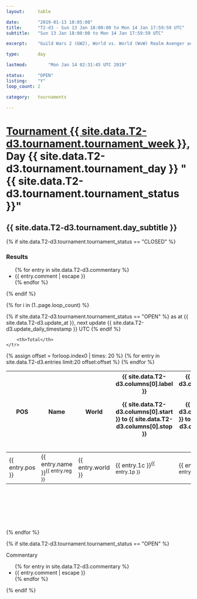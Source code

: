 ```yaml
---
layout: 	table

date: 		"2019-01-13 18:05:00"
title: 		"T2-d3 - Sun 13 Jan 18:00:00 to Mon 14 Jan 17:59:59 UTC"
subtitle: 	"Sun 13 Jan 18:00:00 to Mon 14 Jan 17:59:59 UTC"

excerpt:    "Guild Wars 2 (GW2), World vs. World (WvW) Realm Avenger achivement Tournament. \"Every Kill Counts\""

type:       day

lastmod: 		"Mon Jan 14 02:31:45 UTC 2019"

status:     "OPEN"
listing:    "Y"
loop_count: 2

category: 	tournaments

---
```

<div class="table_header">
    <h1><a href="{{ site.data.T2-d3.tournament.week_url }}">Tournament {{ site.data.T2-d3.tournament.tournament_week }}</a>, Day {{ site.data.T2-d3.tournament.tournament_day }} "{{ site.data.T2-d3.tournament.tournament_status }}"</h1>
    <h2>{{ site.data.T2-d3.tournament.day_subtitle }}</h2> 
</div>

{% if site.data.T2-d3.tournament.tournament_status == "CLOSED" %} 
<div class="commentary">
  <h3>Results</h3>
  <ul>
    {% for entry in site.data.T2-d3.commentary %}
    <li class="commentary_list">{{ entry.comment | escape }}</li>
    {% endfor %}
  </ul>
</div>
{% endif %}


{% for i in (1..page.loop_count) %}

{% if site.data.T2-d3.tournament.tournament_status == "OPEN" %} 
<span class="table_nextupdate">as at {{ site.data.T2-d3.update_at }}, next update {{ site.data.T2-d3.update_daily_timestamp }} UTC</span> 
{% endif %}

<table class="day_table">
  <colgroup>
    <col style="width:18px">
    <col style="width:55px">
    <col style="width:55px">
    <col style="width:12px">
    <col style="width:12px">
    <col style="width:12px">
    <col style="width:12px">
    <col style="width:12px">
    <col style="width:12px">
    <col style="width:12px">
    <col style="width:12px">
    <col style="width:12px">
    <col style="width:12px">
    <col style="width:12px">
    <col style="width:12px">
    <col style="width:12px">
    <col style="width:12px">
    <col style="width:12px">
    <col style="width:12px">
    <col style="width:12px">
    <col style="width:12px">
    <col style="width:12px">
    <col style="width:12px">
    <col style="width:12px">
    <col style="width:12px">
    <col style="width:12px">
    <col style="width:12px">
    <col style="width:18px">
  </colgroup>  
  <thead>
    <tr>
        <th>POS</th>
        <th class="AlignLeft">Name</th>
        <th class="AlignLeft">World</th>

<th><div class="label">{{ site.data.T2-d3.columns[0].label }}<p class="onhover">{{ site.data.T2-d3.columns[0].start }} to {{ site.data.T2-d3.columns[0].stop }}</p></div>​</th>
<th><div class="label">{{ site.data.T2-d3.columns[1].label }}<p class="onhover">{{ site.data.T2-d3.columns[1].start }} to {{ site.data.T2-d3.columns[1].stop }}</p></div>​</th>
<th><div class="label">{{ site.data.T2-d3.columns[2].label }}<p class="onhover">{{ site.data.T2-d3.columns[2].start }} to {{ site.data.T2-d3.columns[2].stop }}</p></div>​</th>
<th><div class="label">{{ site.data.T2-d3.columns[3].label }}<p class="onhover">{{ site.data.T2-d3.columns[3].start }} to {{ site.data.T2-d3.columns[3].stop }}</p></div>​</th>
<th><div class="label">{{ site.data.T2-d3.columns[4].label }}<p class="onhover">{{ site.data.T2-d3.columns[4].start }} to {{ site.data.T2-d3.columns[4].stop }}</p></div>​</th>
<th><div class="label">{{ site.data.T2-d3.columns[5].label }}<p class="onhover">{{ site.data.T2-d3.columns[5].start }} to {{ site.data.T2-d3.columns[5].stop }}</p></div>​</th>
<th><div class="label">{{ site.data.T2-d3.columns[6].label }}<p class="onhover">{{ site.data.T2-d3.columns[6].start }} to {{ site.data.T2-d3.columns[6].stop }}</p></div>​</th>
<th><div class="label">{{ site.data.T2-d3.columns[7].label }}<p class="onhover">{{ site.data.T2-d3.columns[7].start }} to {{ site.data.T2-d3.columns[7].stop }}</p></div>​</th>
<th><div class="label">{{ site.data.T2-d3.columns[8].label }}<p class="onhover">{{ site.data.T2-d3.columns[8].start }} to {{ site.data.T2-d3.columns[8].stop }}</p></div>​</th>
<th><div class="label">{{ site.data.T2-d3.columns[9].label }}<p class="onhover">{{ site.data.T2-d3.columns[9].start }} to {{ site.data.T2-d3.columns[9].stop }}</p></div>​</th>
<th><div class="label">{{ site.data.T2-d3.columns[10].label }}<p class="onhover">{{ site.data.T2-d3.columns[10].start }} to {{ site.data.T2-d3.columns[10].stop }}</p></div>​</th>

<th><div class="label">{{ site.data.T2-d3.columns[11].label }}<p class="onhover">{{ site.data.T2-d3.columns[11].start }} to {{ site.data.T2-d3.columns[11].stop }}</p></div>​</th>
<th><div class="label">{{ site.data.T2-d3.columns[12].label }}<p class="onhover">{{ site.data.T2-d3.columns[12].start }} to {{ site.data.T2-d3.columns[12].stop }}</p></div>​</th>
<th><div class="label">{{ site.data.T2-d3.columns[13].label }}<p class="onhover">{{ site.data.T2-d3.columns[13].start }} to {{ site.data.T2-d3.columns[13].stop }}</p></div>​</th>
<th><div class="label">{{ site.data.T2-d3.columns[14].label }}<p class="onhover">{{ site.data.T2-d3.columns[14].start }} to {{ site.data.T2-d3.columns[14].stop }}</p></div>​</th>
<th><div class="label">{{ site.data.T2-d3.columns[15].label }}<p class="onhover">{{ site.data.T2-d3.columns[15].start }} to {{ site.data.T2-d3.columns[15].stop }}</p></div>​</th>
<th><div class="label">{{ site.data.T2-d3.columns[16].label }}<p class="onhover">{{ site.data.T2-d3.columns[16].start }} to {{ site.data.T2-d3.columns[16].stop }}</p></div>​</th>
<th><div class="label">{{ site.data.T2-d3.columns[17].label }}<p class="onhover">{{ site.data.T2-d3.columns[17].start }} to {{ site.data.T2-d3.columns[17].stop }}</p></div>​</th>
<th><div class="label">{{ site.data.T2-d3.columns[18].label }}<p class="onhover">{{ site.data.T2-d3.columns[18].start }} to {{ site.data.T2-d3.columns[18].stop }}</p></div>​</th>
<th><div class="label">{{ site.data.T2-d3.columns[19].label }}<p class="onhover">{{ site.data.T2-d3.columns[19].start }} to {{ site.data.T2-d3.columns[19].stop }}</p></div>​</th>
<th><div class="label">{{ site.data.T2-d3.columns[20].label }}<p class="onhover">{{ site.data.T2-d3.columns[20].start }} to {{ site.data.T2-d3.columns[20].stop }}</p></div>​</th>

<th><div class="label">{{ site.data.T2-d3.columns[21].label }}<p class="onhover">{{ site.data.T2-d3.columns[21].start }} to {{ site.data.T2-d3.columns[21].stop }}</p></div>​</th>
<th><div class="label">{{ site.data.T2-d3.columns[22].label }}<p class="onhover">{{ site.data.T2-d3.columns[22].start }} to {{ site.data.T2-d3.columns[22].stop }}</p></div>​</th>
<th><div class="label">{{ site.data.T2-d3.columns[23].label }}<p class="onhover">{{ site.data.T2-d3.columns[23].start }} to {{ site.data.T2-d3.columns[23].stop }}</p></div>​</th>

        <th>Total</th>
    </tr>
  </thead>
  {% assign offset = forloop.index0 | times: 20 %}
<tbody>
{% for entry in site.data.T2-d3.entries limit:20 offset:offset %}
  <tr>
    <td class="pl{{ entry.pos }}">{{ entry.pos }}</td>
    <td class="AlignLeft">{{ entry.name }}<sup>{{ entry.reg }}</sup></td>
    <td class="AlignLeft">{{ entry.world }}</td>
    <td class="pl{{ entry.1p }}">{{ entry.1c }}<sup>{{ entry.1p }}</sup></td>
    <td class="pl{{ entry.2p }}">{{ entry.2c }}<sup>{{ entry.2p }}</sup></td>
    <td class="pl{{ entry.3p }}">{{ entry.3c }}<sup>{{ entry.3p }}</sup></td>
    <td class="pl{{ entry.4p }}">{{ entry.4c }}<sup>{{ entry.4p }}</sup></td>
    <td class="pl{{ entry.5p }}">{{ entry.5c }}<sup>{{ entry.5p }}</sup></td>
    <td class="pl{{ entry.6p }}">{{ entry.6c }}<sup>{{ entry.6p }}</sup></td>
    <td class="pl{{ entry.7p }}">{{ entry.7c }}<sup>{{ entry.7p }}</sup></td>
    <td class="pl{{ entry.8p }}">{{ entry.8c }}<sup>{{ entry.8p }}</sup></td>
    <td class="pl{{ entry.9p }}">{{ entry.9c }}<sup>{{ entry.9p }}</sup></td>
    <td class="pl{{ entry.10p }}">{{ entry.10c }}<sup>{{ entry.10p }}</sup></td>
    <td class="pl{{ entry.11p }}">{{ entry.11c }}<sup>{{ entry.11p }}</sup></td>
    <td class="pl{{ entry.12p }}">{{ entry.12c }}<sup>{{ entry.12p }}</sup></td>
    <td class="pl{{ entry.13p }}">{{ entry.13c }}<sup>{{ entry.13p }}</sup></td>
    <td class="pl{{ entry.14p }}">{{ entry.14c }}<sup>{{ entry.14p }}</sup></td>
    <td class="pl{{ entry.15p }}">{{ entry.15c }}<sup>{{ entry.15p }}</sup></td>
    <td class="pl{{ entry.16p }}">{{ entry.16c }}<sup>{{ entry.16p }}</sup></td>
    <td class="pl{{ entry.17p }}">{{ entry.17c }}<sup>{{ entry.17p }}</sup></td>
    <td class="pl{{ entry.18p }}">{{ entry.18c }}<sup>{{ entry.18p }}</sup></td>
    <td class="pl{{ entry.19p }}">{{ entry.19c }}<sup>{{ entry.19p }}</sup></td>
    <td class="pl{{ entry.20p }}">{{ entry.20c }}<sup>{{ entry.20p }}</sup></td>
    <td class="pl{{ entry.21p }}">{{ entry.21c }}<sup>{{ entry.21p }}</sup></td>
    <td class="pl{{ entry.22p }}">{{ entry.22c }}<sup>{{ entry.22p }}</sup></td>
    <td class="pl{{ entry.23p }}">{{ entry.23c }}<sup>{{ entry.23p }}</sup></td>
    <td class="pl{{ entry.24p }}">{{ entry.24c }}<sup>{{ entry.24p }}</sup></td>
    <td>{{ entry.total }}</td>
  </tr>
{% endfor %}  
</tbody>
</table>
<div class="leaderboard">
  <script async src="//pagead2.googlesyndication.com/pagead/js/adsbygoogle.js"></script>
  <!-- 728x90 -->
  <ins class="adsbygoogle"
       style="display:inline-block;width:728px;height:90px"
       data-ad-client="ca-pub-3274917281288240"
       data-ad-slot="3870538733"></ins>
  <script>
  (adsbygoogle = window.adsbygoogle || []).push({});
  </script>    
</div>
<br />
{% endfor %}

{% if site.data.T2-d3.tournament.tournament_status == "OPEN" %} 
<div class="commentary">
  <span class="commentary_title">Commentary</span>
  <ul>
    {% for entry in site.data.T2-d3.commentary %}
    <li class="commentary_list">{{ entry.comment | escape }}</li>
    {% endfor %}
  </ul>
</div>
{% endif %}


